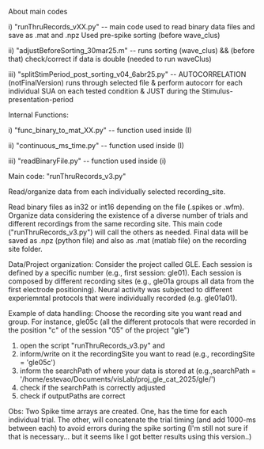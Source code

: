 About main codes

i) "runThruRecords_vXX.py" -- main code used to read binary data files and save as .mat and .npz  Used pre-spike sorting (before wave_clus)

ii) "adjustBeforeSorting_30mar25.m" -- runs sorting (wave_clus) && (before that) check/correct if data is double (needed to run waveClus)

iii) "splitStimPeriod_post_sorting_v04_6abr25.py" --  AUTOCORRELATION (notFinalVersion) runs through selected file & perform autocorr for each individual SUA on each tested condition & JUST during the Stimulus-presentation-period


Internal Functions:

i) "func_binary_to_mat_XX.py" -- function used inside (I)

ii) "continuous_ms_time.py" -- function used inside (I)

iii) "readBinaryFile.py" -- function used inside (i)


Main code: "runThruRecords_v3.py"

Read/organize data from each individually selected recording_site.

Read binary files as in32 or int16 depending on the file (.spikes or .wfm). Organize data considering the existence of a diverse number of trials and different recordings from the same recording site. This main code ("runThruRecords_v3.py") will call the others as needed.
Final data will be saved as .npz (python file) and also as .mat (matlab file) on the recording site folder.

Data/Project organization:
Consider the project called GLE. Each session is defined by a specific number (e.g., first session: gle01). Each session is composed by different recording sites (e.g., gle01a groups all data from the first electrode positioning). Neural activity was subjected to different experiemntal protocols that were individually recorded (e.g. gle01a01).


Example of data handling:
Choose the recording site you want read and group. For instance, gle05c (all the different protocols that were recorded in the position "c" of the session "05" of the project "gle")

1) open the script "runThruRecords_v3.py" and
2) inform/write on it the recordingSite you want to read (e.g., recordingSite = 'gle05c')
3) inform the searchPath of where your data is stored at (e.g.,searchPath = '/home/estevao/Documents/visLab/proj_gle_cat_2025/gle/')
4) check if the searchPath is correctly adjusted
5) check if outputPaths are correct


Obs:
Two Spike time arrays are created. One, has the time for each individual trial. The other, will concatenate the trial timing (and add 1000-ms between each) to avoid errors during the spike sorting (I'm still not sure if that is necessary... but it seems like I got better results using this version..)

